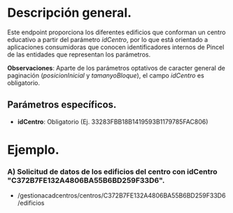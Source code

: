 # Descripción general.

Este endpoint proporciona los diferentes edificios que conforman un centro educativo a partir del parámetro *idCentro*, por lo que está orientado a aplicaciones consumidoras que conocen identificadores internos de Pincel de las entidades que representan los parámetros.

**Observaciones**: Aparte de los parámetros optativos de caracter general de paginación (_posicionInicial_ y _tamanyoBloque_), el campo *idCentro* es obligatorio.

## Parámetros específicos.

* **idCentro**: Obligatorio (Ej. 33283FBB18B1419593B1179785FAC806)

# Ejemplo.
### A) Solicitud de datos de los edificios del centro con idCentro "C372B7FE132A4806BA55B6BD259F33D6".
* /gestionacadcentros/centros/C372B7FE132A4806BA55B6BD259F33D6/edificios
